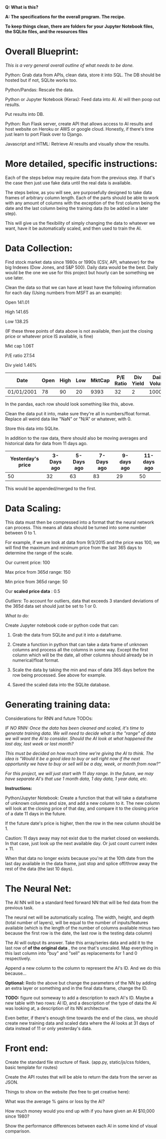 **Q: What is this?**

**A: The specifications for the overall program. The recipe.**

**To keep things clean, there are folders for your Jupyter Notebook files, the SQLite files, and the resources files**

# **Overall Blueprint:**

_This is a very general overall outline of what needs to be done._

Python: Grab data from APIs, clean data, store it into SQL.  The DB should be hosted but if not, SQLite works too.

Python/Pandas: Rescale the data.

Python or Jupyter Notebook (Keras): Feed data into AI. AI will then poop out results.

Put results into DB.

Python: Run Flask server, create API that allows access to AI results and host website on Heroku or AWS or google cloud. Honestly, if there&#39;s time just learn to port Flask over to Django.

Javascript and HTML: Retrieve AI results and visually show the results.

# **More detailed, specific instructions:**

Each of the steps below may require data from the previous step. If that&#39;s the case then just use fake data until the real data is available.

The steps below, as you will see, are purposefully designed to take data frames of arbitrary column length. Each of the parts should be able to work with any amount of columns with the exception of the first column being the date and the last column being the training data (to be added in a later step).

This will give us the flexibility of simply changing the data to whatever we want, have it be automatically scaled, and then used to train the AI. 



# **Data Collection:**

Find stock market data since 1980s or 1990s (CSV, API, whatever) for the big Indexes (Dow Jones, and S&amp;P 500). Daily data would be the best. Daily would be the one we use for this project but hourly can be something we use later.

Clean the data so that we can have at least have the following information for each day (Using numbers from MSFT as an example):

Open 141.01

High 141.65

Low 138.25

(IF these three points of data above is not available, then just the closing price or whatever price IS available, is fine)

Mkt cap 1.06T

P/E ratio 27.54

Div yield 1.46%



| Date | Open | High | Low | MktCap | P/E Ratio | Div Yield | Daily Volume |
| --- | --- | --- | --- | --- | --- | --- | --- |
| 01/01/2001 | 78 | 90 | 20 | 9393 | 32 | 2 | 100000 |

In the pandas, each row should look something like this, above.

Clean the data put it into, make sure they&#39;re all in numbers/float format. Replace all weird data like &quot;NaN&quot; or &quot;N/A&quot; or whatever, with 0.

Store this data into SQLite.



In addition to the raw data, there should also be moving averages and historical data for data from 11 days ago.

| Yesterday&#39;s price | 3-Days ago | 5-Days ago | 7-Days ago | 9-days ago | 11-days ago |
| --- | --- | --- | --- | --- | --- |
| 50 | 32 | 63 | 83 | 29 | 50 |

This would be appended/merged to the first.

# **Data Scaling:**

This data must then be compressed into a format that the neural network can process. This means all data should be turned into some number between 0 to 1.

For example, if we are look at data from 9/3/2015 and the price was 100, we will find the maximum and minimum price from the last 365 days to determine the range of the scale.

Our current price: 100

Max price from 365d range: 150

Min price from 365d range: 50

Our **scaled price data** : 0.5

_Outliers_: To account for outliers, data that exceeds 3 standard deviations of the 365d data set should just be set to 1 or 0. 

_What to do:_

Create Jupyter notebook code or python code that can:

1) Grab the data from SQLite and put it into a dataframe.

2) Create a function in python that can take a data frame of unknown columns and process all the columns in some way. Except the first column which will be the date, all other columns should already be in numerical/float format.

3) Scale the data by taking the min and max of data 365 days before the row being processed. See above for example.

4) Saved the scaled data into the SQLite database.



# **Generating training data:**

Considerations for RNN and future TODOs:

_IF NO RNN: Once the data has been cleaned and scaled, it&#39;s time to generate training data. We will need to decide what is the &quot;range&quot; of data we will want the AI to consider. Should the AI look at what happened the last day, last week or last month?_

_This must be decided on how much time we&#39;re giving the AI to think. The idea is &quot;Would it be a good idea to buy or sell right now if the next opportunity we have to buy or sell will be a day, week, or month from now?&quot;_

_For this project, we will just start with 11 day range. In the future, we may have separate AI&#39;s that use 1 month data, 1 day data, 1 year data, etc._

**Instructions:**

Python/Jupyter Notebook: Create a function that that will take a dataframe of unknown columns and size, and add a new column to it. The new column will look at the closing price of that day, and compare it to the closing price of a date 11 days in the future.

If the future date&#39;s price is higher, then the row in the new column should be 1.

Caution: 11 days away may not exist due to the market closed on weekends. In that case, just look up the next available day. Or just count current index + 11. 

When that data no longer exists because you&#39;re at the 10th date from the last day available in the data frame, just stop and splice off/throw away the rest of the data (the last 10 days).

# **The Neural Net:**

The AI NN will be a standard feed forward NN that will be fed data from the previous task.



The neural net will be automatically scaling. The width, height, and depth (total number of layers), will be equal to the number of inputs/features available (which is the length of the number of columns available minus two because the first row is the date, the last row is the testing data column)


The AI will output its answer. Take this array/series data and add it to the last row of **of the original data** , the one that&#39;s unscaled. Map everything in this last column into &quot;buy&quot; and &quot;sell&quot; as replacements for 1 and 0 respectively.

Append a new column to the column to represent the AI&#39;s ID. And we do this because…

**Optional:** Redo the above but change the parameters of the NN by adding an extra layer or something and in the final data frame, change the ID.

**TODO:** figure out someway to add a description to each AI&#39;s ID. Maybe a new table with two rows: AI ID, and a description of the type of data the AI was looking at, a description of its NN architecture.

Even better, if there&#39;s enough time towards the end of the class, we should create new training data and scaled data where the AI looks at 31 days of data instead of 11 or only yesterday&#39;s data.

# **Front end:**

Create the standard file structure of flask. (app.py, static/js/css folders, basic template for routes)

Create the API routes that will be able to return the data from the server as JSON.

Things to show on the website (fee free to get creative here):

What was the average % gains or loss by the AI?

How much money would you end up with if you have given an AI $10,000 since 1980?

Show the performance differences between each AI in some kind of visual comparison.